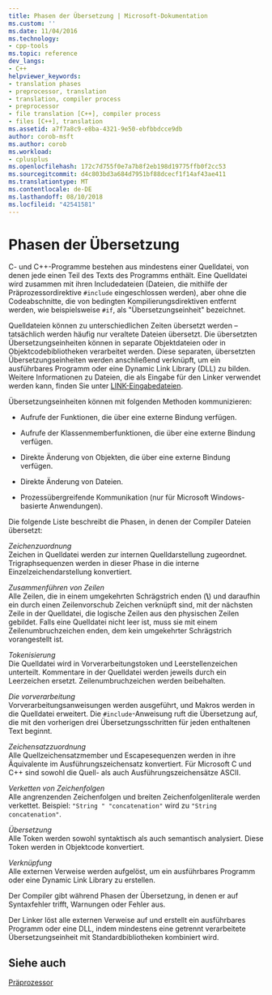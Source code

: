```yaml
---
title: Phasen der Übersetzung | Microsoft-Dokumentation
ms.custom: ''
ms.date: 11/04/2016
ms.technology:
- cpp-tools
ms.topic: reference
dev_langs:
- C++
helpviewer_keywords:
- translation phases
- preprocessor, translation
- translation, compiler process
- preprocessor
- file translation [C++], compiler process
- files [C++], translation
ms.assetid: a7f7a8c9-e8ba-4321-9e50-ebfbbdcce9db
author: corob-msft
ms.author: corob
ms.workload:
- cplusplus
ms.openlocfilehash: 172c7d755f0e7a7b8f2eb198d19775ffb0f2cc53
ms.sourcegitcommit: d4c803bd3a684d7951bf88dcecf1f14af43ae411
ms.translationtype: MT
ms.contentlocale: de-DE
ms.lasthandoff: 08/10/2018
ms.locfileid: "42541581"
---
```

# <a name="phases-of-translation"></a>Phasen der Übersetzung
C- und C++-Programme bestehen aus mindestens einer Quelldatei, von denen jede einen Teil des Texts des Programms enthält. Eine Quelldatei wird zusammen mit ihren Includedateien (Dateien, die mithilfe der Präprozessordirektive `#include` eingeschlossen werden), aber ohne die Codeabschnitte, die von bedingten Kompilierungsdirektiven entfernt werden, wie beispielsweise `#if`, als "Übersetzungseinheit" bezeichnet.  
  
Quelldateien können zu unterschiedlichen Zeiten übersetzt werden – tatsächlich werden häufig nur veraltete Dateien übersetzt. Die übersetzten Übersetzungseinheiten können in separate Objektdateien oder in Objektcodebibliotheken verarbeitet werden. Diese separaten, übersetzten Übersetzungseinheiten werden anschließend verknüpft, um ein ausführbares Programm oder eine Dynamic Link Library (DLL) zu bilden.  Weitere Informationen zu Dateien, die als Eingabe für den Linker verwendet werden kann, finden Sie unter [LINK-Eingabedateien](../build/reference/link-input-files.md).  
  
Übersetzungseinheiten können mit folgenden Methoden kommunizieren:  
  
- Aufrufe der Funktionen, die über eine externe Bindung verfügen.  
  
- Aufrufe der Klassenmemberfunktionen, die über eine externe Bindung verfügen.  
  
- Direkte Änderung von Objekten, die über eine externe Bindung verfügen.  
  
- Direkte Änderung von Dateien.  
  
- Prozessübergreifende Kommunikation (nur für Microsoft Windows-basierte Anwendungen).  
  
Die folgende Liste beschreibt die Phasen, in denen der Compiler Dateien übersetzt:  
  
*Zeichenzuordnung*  
Zeichen in Quelldatei werden zur internen Quelldarstellung zugeordnet. Trigraphsequenzen werden in dieser Phase in die interne Einzelzeichendarstellung konvertiert.  
  
*Zusammenführen von Zeilen*  
Alle Zeilen, die in einem umgekehrten Schrägstrich enden (**\\**) und daraufhin ein durch einen Zeilenvorschub Zeichen verknüpft sind, mit der nächsten Zeile in der Quelldatei, die logische Zeilen aus den physischen Zeilen gebildet. Falls eine Quelldatei nicht leer ist, muss sie mit einem Zeilenumbruchzeichen enden, dem kein umgekehrter Schrägstrich vorangestellt ist.  
  
*Tokenisierung*  
Die Quelldatei wird in Vorverarbeitungstoken und Leerstellenzeichen unterteilt. Kommentare in der Quelldatei werden jeweils durch ein Leerzeichen ersetzt. Zeilenumbruchzeichen werden beibehalten.  
  
*Die vorverarbeitung*  
Vorverarbeitungsanweisungen werden ausgeführt, und Makros werden in die Quelldatei erweitert. Die `#include`-Anweisung ruft die Übersetzung auf, die mit den vorherigen drei Übersetzungsschritten für jeden enthaltenen Text beginnt.  
  
*Zeichensatzzuordnung*  
Alle Quellzeichensatzmember und Escapesequenzen werden in ihre Äquivalente im Ausführungszeichensatz konvertiert. Für Microsoft C und C++ sind sowohl die Quell- als auch Ausführungszeichensätze ASCII.  
  
*Verketten von Zeichenfolgen*  
Alle angrenzenden Zeichenfolgen und breiten Zeichenfolgenliterale werden verkettet. Beispiel: `"String " "concatenation"` wird zu `"String concatenation"`.  
  
*Übersetzung*  
Alle Token werden sowohl syntaktisch als auch semantisch analysiert. Diese Token werden in Objektcode konvertiert.  
  
*Verknüpfung*  
Alle externen Verweise werden aufgelöst, um ein ausführbares Programm oder eine Dynamic Link Library zu erstellen.  
  
Der Compiler gibt während Phasen der Übersetzung, in denen er auf Syntaxfehler trifft, Warnungen oder Fehler aus.  
  
Der Linker löst alle externen Verweise auf und erstellt ein ausführbares Programm oder eine DLL, indem mindestens eine getrennt verarbeitete Übersetzungseinheit mit Standardbibliotheken kombiniert wird.  
  
## <a name="see-also"></a>Siehe auch  
 
[Präprozessor](../preprocessor/preprocessor.md)